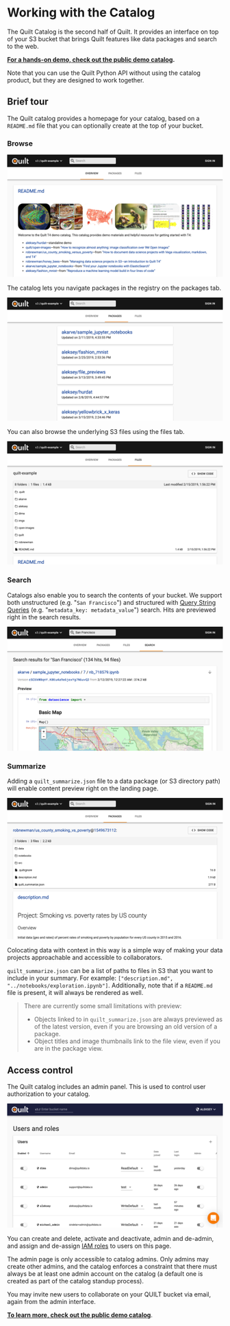 # Working with the Catalog

The Quilt Catalog is the second half of Quilt. It provides an interface on top of your S3 bucket that brings Quilt features like data packages and search to the web.

[**For a hands-on demo, check out the public demo catalog**](https://open.quiltdata.com/b/quilt-example)**.**

Note that you can use the Quilt Python API without using the catalog product, but they are designed to work together.

## Brief tour

The Quilt catalog provides a homepage for your catalog, based on a `README.md` file that you can optionally create at the top of your bucket.

### Browse

![](../.gitbook/assets/catalog_homepage%20%281%29.png)

The catalog lets you navigate packages in the registry on the packages tab.

![](../.gitbook/assets/catalog_packages_tab%20%281%29.png)

You can also browse the underlying S3 files using the files tab.

![](../.gitbook/assets/catalog_files_tab%20%281%29.png)

### Search

Catalogs also enable you to search the contents of your bucket. We support both unstructured \(e.g. "`San Francisco`"\) and structured with [Query String Queries](https://www.elastic.co/guide/en/elasticsearch/reference/6.7/query-dsl-query-string-query.html#query-string-syntax) \(e.g. "`metadata_key: metadata_value`"\) search. Hits are previewed right in the search results.

![](../.gitbook/assets/catalog_search%20%281%29.png)

### Summarize

Adding a `quilt_summarize.json` file to a data package \(or S3 directory path\) will enable content preview right on the landing page.

![](../.gitbook/assets/catalog_package_landing_page%20%281%29.png)

Colocating data with context in this way is a simple way of making your data projects approachable and accessible to collaborators.

`quilt_summarize.json` can be a list of paths to files in S3 that you want to include in your summary. For example: `["description.md", "../notebooks/exploration.ipynb"]`. Additionally, note that if a `README.md` file is present, it will always be rendered as well.

> There are currently some small limitations with preview:
>
> * Objects linked to in `quilt_summarize.json` are always previewed as of the latest version, even if you are browsing an old version of a package.
> * Object titles and image thumbnails link to the file view, even if you are in the package view.

## Access control

The Quilt catalog includes an admin panel. This is used to control user authorization to your catalog.

![](../.gitbook/assets/catalog_admin_panel%20%281%29.png)

You can create and delete, activate and deactivate, admin and de-admin, and assign and de-assign [IAM roles](https://docs.aws.amazon.com/IAM/latest/UserGuide/id_roles.html) to users on this page.

The admin page is only accessible to catalog admins. Only admins may create other admins, and the catalog enforces a constraint that there must always be at least one admin account on the catalog \(a default one is created as part of the catalog standup process\).

You may invite new users to collaborate on your QUILT bucket via email, again from the admin interface.

[**To learn more, check out the public demo catalog**](https://open.quiltdata.com/b/quilt-example).

